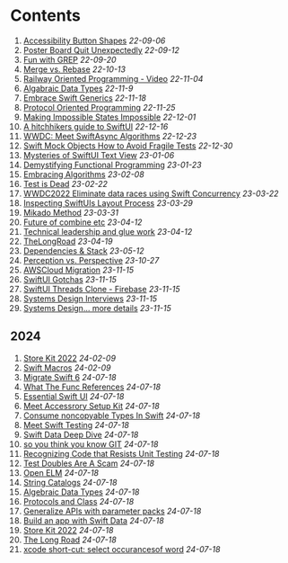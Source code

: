 
# Contents
1. [Accessibility Button Shapes](/articles/Accessibility-Button-Shapes) _22-09-06_
2. [Poster Board Quit Unexpectedly](/articles/Poster-Board-Quit-Unexpectedly) _22-09-12_
3. [Fun with GREP](/articles/Fun_with_GREP) _22-09-20_
4. [Merge vs. Rebase](/articles/merge-or-rebase) _22-10-13_ 
5. [Railway Oriented Programming - Video](/articles/Railway_oriented_programming) _22-11-04_
6. [Algabraic Data Types](/articles/Algabraic_Data_Types) _22-11-9_
7. [Embrace Swift Generics](/articles/Embrace_Swift_Generics) _22-11-18_
8. [Protocol Oriented Programming](/articles/Protocol-Oriented-Programming) _22-11-25_
9. [Making Impossible States Impossible](/articles/Making_Impossible_States_Impossible) _22-12-01_
10. [A hitchhikers guide to SwiftUI](/articles/The_Hitchhikers_Guide_to_SwiftUI) _22-12-16_
11. [WWDC: Meet SwiftAsync Algorithms](/articles/Meet-Swift-Async-Algorithms_WWDC) _22-12-23_
12. [Swift Mock Objects How to Avoid Fragile Tests](/articles/Swift-Mock-Objects_How-to-Avoid-Fragile-Tests) _22-12-30_
13. [Mysteries of SwiftUI Text View](/articles/Mysteries-of-SwiftUI-Text-View) _23-01-06_
14. [Demystifying Functional Programming](/articles/Demystifying_Functional_Programming) _23-01-23_
15. [Embracing Algorithms](/articles/Embracing_Algorithms) _23-02-08_
16. [Test is Dead](/articles/Test_is_Dead) _23-02-22_
17. [WWDC2022 Eliminate data races using Swift Concurrency](/articles/WWDC2022_Eliminate-data-races-using-Swift-Concu) _23-03-22_
18. [Inspecting SwiftUIs Layout Process](/articles/Inspecting-SwiftUIs-Layout-Process) _23-03-29_
19. [Mikado Method](/articles/Mikado-Method) _23-03-31_
20. [Future of combine etc](/articles/Future-of-combine-etc) _23-04-12_
21. [Technical leadership and glue work](/articles/Technical-leadership-and-glue-work) _23-04-12_
22. [TheLongRoad](/articles/TheLongRoad) _23-04-19_
23. [Dependencies & Stack](/articles/Dependencies_&_Stack) _23-05-12_
24. [Perception vs. Perspective](/articles/PerceptionVsPerspective) _23-10-27_
25. [AWSCloud Migration](/articles/AWSCloud_Migration) _23-11-15_
27. [SwiftUI Gotchas](/articles/SwiftUI-Gotchas) _23-11-15_
29. [SwiftUI Threads Clone - Firebase](/articles/SwiftUI_ThreadsClone) _23-11-15_
30. [Systems Design Interviews](/articles/SystemsDesignInterviews) _23-11-15_
31. [Systems Design... more details](/articles/Systems-Design_More_detailed) _23-11-15_

## 2024
1. [Store Kit 2022](/articles/StoreKit_2022) _24-02-09_
2. [Swift Macros](/articles/Swift_Macros) _24-02-09_
3. [Migrate Swift 6](/articles/Migrate_Swift-6) _24-07-18_
4. [What The Func References](/articles/What_The_Func-References) _24-07-18_
5. [Essential Swift UI](/articles/Essential_SwiftUl) _24-07-18_
6. [Meet Accessrory Setup Kit](/articles/Meet_AccessrorySetupKit) _24-07-18_
7. [Consume noncopyable Types In Swift](/articles/Consume_noncopyableTypes_InSwift) _24-07-18_
8. [Meet Swift Testing](/articles/MeetSwiftTesting) _24-07-18_
9. [Swift Data Deep Dive](/articles/SwiftData_DeepDive) _24-07-18_
10. [so you think you know GIT](/articles/so-you-think-you-know-GIT) _24-07-18_
11. [Recognizing Code that Resists Unit Testing](/articles/Recognizing-Code-that-Resists-Unit-Testing) _24-07-18_
12. [Test Doubles Are A Scam](/articles/Test-Doubles-Are-A-Scam_Matt-Diephouse) _24-07-18_
13. [Open ELM](/articles/OpenELM) _24-07-18_
14. [String Catalogs](/articles/String_Catalogs) _24-07-18_
15. [Algebraic Data Types](/articles/Algabraic_Data_Types) _24-07-18_
16. [Protocols and Class](/articles/Protocols_and_Class-Hierarchies) _24-07-18_
17. [Generalize APIs with parameter packs](/articles/Generalize-APIs-with-parameter-packs) _24-07-18_
18. [Build an app with Swift Data](/articles/Build_an_app_with_SwiftData) _24-07-18_
19. [Store Kit 2022](/articles/StoreKit_2022) _24-07-18_
20. [The Long Road](/articles/TheLongRoad) _24-07-18_
21. [xcode short-cut: select occurancesof word](/articles/xcode-short-cut-select-occurances-of-word) _24-07-18_